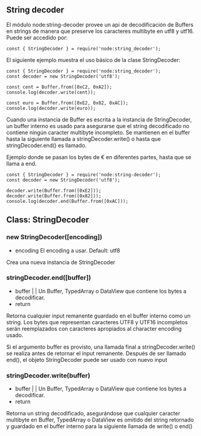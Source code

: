 ## String decoder

El módulo node:string-decoder provee un api de decodificación de Buffers en strings de manera que preserve los caracteres multibyte en utf8 y utf16. Puede ser accedido por:

```
const { StringDecoder } = require('node:string_decoder');
```

El siguiente ejemplo muestra el uso básico de la clase StringDecoder:

```
const { StringDecoder } = require('node:string_decoder');
const decoder = new StringDecoder('utf8');

const cent = Buffer.from([0xC2, 0xA2]);
console.log(decoder.write(cent));

const euro = Buffer.from([0xE2, 0x82, 0xAC]);
console.log(decoder.write(euro));
```

Cuando una instancia de Buffer es escrita a la instancia de StringDecoder, un buffer interno es usado para asegurarse que el string decodificado no contiene ningún caracter multibyte incompleto. Se mantienen en el buffer hasta la siguiente llamada a stringDecoder.write() o hasta que stringDecoder.end() es llamado.

Ejemplo donde se pasan los bytes de € en diferentes partes, hasta que se llama a end.

```
const { StringDecoder } = require('node:string-decoder');
const decoder = new StringDecoder('utf8');

decoder.write(Buffer.from([0xE2]));
decoder.write(Buffer.from([0x82]));
console.log(decoder.end(Buffer.from([0xAC]));
```

## Class: StringDecoder

### new StringDecoder([encoding])

- encoding <string> El encoding a usar. Default: utf8

Crea una nueva instancia de StringDecoder

### stringDecoder.end([buffer])

- buffer <Buffer> | <TypedArray> | <DataView> Un Buffer, TypedArray o DataView que contiene los bytes a decodificar.
- return <string>

Retorna cualquier input remanente guardado en el buffer interno como un string. Los bytes que representan caracteres UTF8 y UTF16 incompletos serán reemplazados con caracteres apropiados al character encoding usado.

Si el argumento buffer es provisto, una llamada final a stringDecoder.write() se realiza antes de retornar el input remanente. Después de ser llamado end(), el objeto StringDecoder puede ser usado con nuevo input

### stringDecoder.write(buffer)

- buffer <Buffer> | <TypedArray> | <DataView> Un Buffer, TypedArray o DataView que contiene los bytes a decodificar.
- return <string>

Retorna un string decodificado, asegurándose que cualquier caracter multibyte en Buffer, TypedArray o DataView es omitido del string retornado y guardado en el buffer interno para la siguiente llamada de write() o end()

